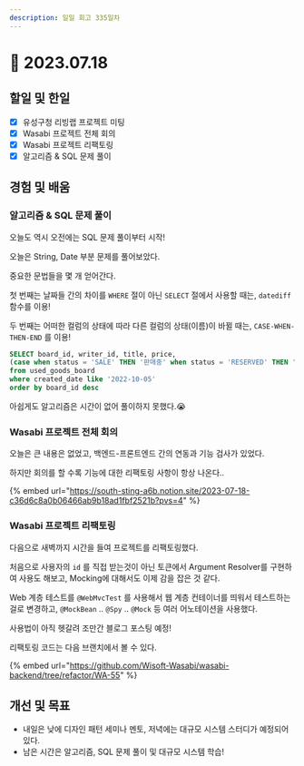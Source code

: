 ```yaml
---
description: 일일 회고 335일차
---
```


# 🙂 2023.07.18

## 할일 및 한일&#x20;

* [x] 유성구청 리빙랩 프로젝트 미팅&#x20;
* [x] Wasabi 프로젝트 전체 회의&#x20;
* [x] Wasabi 프로젝트 리팩토링&#x20;
* [x] 알고리즘 & SQL 문제 풀이&#x20;

## 경험 및 배움&#x20;

### 알고리즘 & SQL 문제 풀이&#x20;

오늘도 역시 오전에는 SQL 문제 풀이부터 시작!

오늘은 String, Date 부분 문제를 풀어보았다.

중요한 문법들을 몇 개 얻어간다.

첫 번째는 날짜들 간의 차이를 `WHERE` 절이 아닌 `SELECT` 절에서 사용할 때는, `datediff` 함수를 이용!

두 번째는 어떠한 컬럼의 상태에 따라 다른 컬럼의 상태(이름)이 바뀔 때는, `CASE-WHEN-THEN-END` 를 이용!

```sql
SELECT board_id, writer_id, title, price,
(case when status = 'SALE' THEN '판매중' when status = 'RESERVED' THEN '예약중' when status = 'DONE' THEN '거래완료' end) as status
from used_goods_board
where created_date like '2022-10-05'
order by board_id desc
```

아쉽게도 알고리즘은 시간이 없어 풀이하지 못했다.😭

### Wasabi 프로젝트 전체 회의&#x20;

오늘은 큰 내용은 없었고, 백엔드-프론트엔드 간의 연동과 기능 검사가 있었다.

하지만 회의를 할 수록 기능에 대한 리팩토링 사항이 항상 나온다..

{% embed url="https://south-sting-a6b.notion.site/2023-07-18-c36d6c8a0b06466ab9b18ad1fbf2521b?pvs=4" %}

### Wasabi 프로젝트 리팩토링&#x20;

다음으로 새벽까지 시간을 들여 프로젝트를 리팩토링했다.

처음으로 사용자의 `id` 를 직접 받는것이 아닌 토큰에서 Argument Resolver를 구현하여 사용도 해보고, Mocking에 대해서도 이제 감을 잡은 것 같다.

Web 계층 테스트를 `@WebMvcTest` 를 사용해서 웹 계층 컨테이너를 띄워서 테스트하는 걸로 변경하고, `@MockBean` .. `@Spy` .. `@Mock` 등 여러 어노테이션을 사용했다.

사용법이 아직 헷갈려 조만간 블로그 포스팅 예정!

리팩토링 코드는 다음 브랜치에서 볼 수 있다.

{% embed url="https://github.com/Wisoft-Wasabi/wasabi-backend/tree/refactor/WA-55" %}

## 개선 및 목표&#x20;

* 내일은 낮에 디자인 패턴 세미나 멘토, 저녁에는 대규모 시스템 스터디가 예정되어 있다.&#x20;
* 남은 시간은 알고리즘, SQL 문제 풀이 및 대규모 시스템 학습!&#x20;
